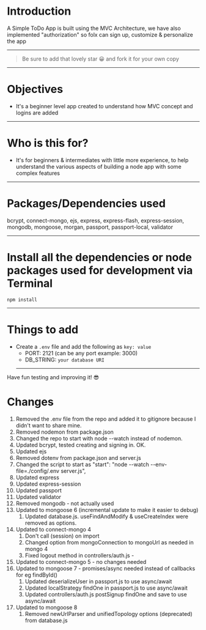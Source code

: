 # Introduction

A Simple ToDo App is built using the MVC Architecture, we have also implemented "authorization" so folx can sign up, customize & personalize the app

---

> Be sure to add that lovely star 😀 and fork it for your own copy

---

# Objectives

- It's a beginner level app created to understand how MVC concept and logins are added

---

# Who is this for?

- It's for beginners & intermediates with little more experience, to help understand the various aspects of building a node app with some complex features

---

# Packages/Dependencies used

bcrypt, connect-mongo, ejs, express, express-flash, express-session, mongodb, mongoose, morgan, passport, passport-local, validator

---

# Install all the dependencies or node packages used for development via Terminal

`npm install`

---

# Things to add

- Create a `.env` file and add the following as `key: value`
  - PORT: 2121 (can be any port example: 3000)
  - DB_STRING: `your database URI`
  ***

Have fun testing and improving it! 😎

# Changes

1. Removed the .env file from the repo and added it to gitignore because I didn't want to share mine.
2. Removed nodemon from package.json
3. Changed the repo to start with node --watch instead of nodemon.
4. Updated bcrypt, tested creating and signing in. OK.
5. Updated ejs
6. Removed dotenv from package.json and server.js
7. Changed the script to start as "start": "node --watch --env-file=./config/.env server.js",
8. Updated express
9. Updated express-session
10. Updated passport
11. Updated validator
12. Removed mongodb - not actually used
13. Updated to mongoose 6 (incremental update to make it easier to debug)
    1. Updated database.js. useFindAndModify & useCreateIndex were removed as options.
14. Updated to connect-mongo 4
    1. Don't call (session) on import
    2. Changed option from mongoConnection to mongoUrl as needed in mongo 4
    3. Fixed logout method in controllers/auth.js -
15. Updated to connect-mongo 5 - no changes needed
16. Updated to mongoose 7 - promises/async needed instead of callbacks for eg findById()
    1. Updated deserializeUser in passport.js to use async/await
    2. Updated localStrategy findOne in passport.js to use async/await
    3. Updated controllers/auth.js postSignup findOne and save to use async/await
17. Updated to mongoose 8
    1. Removed newUrlParser and unifiedTopology options (deprecated) from database.js
